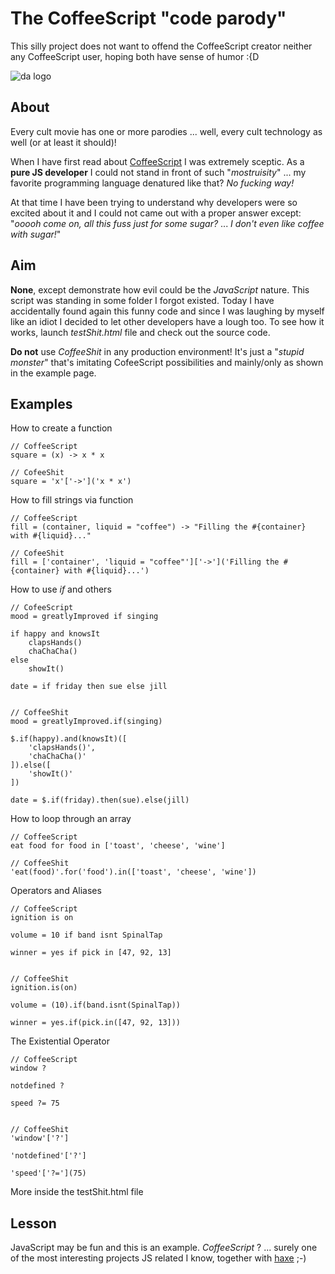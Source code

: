 The CoffeeScript "code parody"
==============================

This silly project does not want to offend the CoffeeScript creator neither any CoffeeScript user, hoping both have sense of humor :{D

![da logo](http://fuckn.es/s/coffeeshit.png)


About
-----

Every cult movie has one or more parodies ... well, every cult technology as well (or at least it should)!

When I have first read about [CoffeeScript](http://jashkenas.github.com/coffee-script/) I was extremely sceptic.
As a **pure JS developer** I could not stand in front of such "*mostruisity*" ... my favorite programming language denatured like that? *No fucking way!*

At that time I have been trying to understand why developers were so excited about it and I could not came out with a proper answer except: "*ooooh come on, all this fuss just for some sugar?* ... *I don't even like coffee with sugar!*"


Aim
---

**None**, except demonstrate how evil could be the *JavaScript* nature. This script was standing in some folder I forgot existed.
Today I have accidentally found again this funny code and since I was laughing by myself like an idiot I decided to let other developers have a lough too.
To see how it works, launch *testShit.html* file and check out the source code.

**Do not** use *CoffeeShit* in any production environment!
It's just a "*stupid monster*" that's imitating CofeeScript possibilities and mainly/only as shown in the example page.


Examples
--------

How to create a function

    // CoffeeScript
    square = (x) -> x * x
    
    // CofeeShit
    square = 'x'['->']('x * x')


How to fill strings via function

    // CoffeeScript
    fill = (container, liquid = "coffee") -> "Filling the #{container} with #{liquid}..."
    
    // CofeeShit
    fill = ['container', 'liquid = "coffee"']['->']('Filling the #{container} with #{liquid}...')


How to use *if* and others

    // CofeeScript
    mood = greatlyImproved if singing
    
    if happy and knowsIt
        clapsHands()
        chaChaCha()
    else
        showIt()
    
    date = if friday then sue else jill
    
    
    // CoffeeShit
    mood = greatlyImproved.if(singing)
    
    $.if(happy).and(knowsIt)([
        'clapsHands()',
        'chaChaCha()'
    ]).else([
        'showIt()'
    ])
    
    date = $.if(friday).then(sue).else(jill)


How to loop through an array

    // CoffeeScript
    eat food for food in ['toast', 'cheese', 'wine']
    
    // CoffeeShit
    'eat(food)'.for('food').in(['toast', 'cheese', 'wine'])


Operators and Aliases

    // CoffeeScript
    ignition is on
    
    volume = 10 if band isnt SpinalTap
    
    winner = yes if pick in [47, 92, 13]
    
    
    // CoffeeShit
    ignition.is(on)
    
    volume = (10).if(band.isnt(SpinalTap))
    
    winner = yes.if(pick.in([47, 92, 13]))


The Existential Operator

    // CoffeeScript
    window ?
    
    notdefined ?
    
    speed ?= 75
    
    
    // CoffeeShit
    'window'['?']
    
    'notdefined'['?']
    
    'speed'['?='](75)

More inside the testShit.html file


Lesson
------

JavaScript may be fun and this is an example. *CoffeeScript* ? ... surely one of the most interesting projects JS related I know, together with [haxe](http://haxe.org/) ;-)